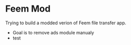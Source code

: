 # Feem Mod

Trying to build a modded verion of Feem file transfer app.

- Goal is to remove ads module manualy 
- test 